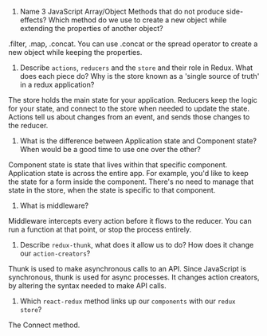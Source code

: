1.  Name 3 JavaScript Array/Object Methods that do not produce side-effects? Which method do we use to create a new object while extending the properties of another object?

.filter, .map, .concat. You can use .concat or the spread operator to create a new object while keeping the properties. 

1.  Describe `actions`, `reducers` and the `store` and their role in Redux. What does each piece do? Why is the store known as a 'single source of truth' in a redux application?

The store holds the main state for your application. Reducers keep the logic for your state, and connect to the store when needed to update the state. Actions tell us about changes from an event, and sends those changes to the reducer. 

1.  What is the difference between Application state and Component state? When would be a good time to use one over the other?

Component state is state that lives within that specific component. Application state is across the entire app. For example, you'd like to keep the state for a form inside the component. There's no need to manage that state in the store, when the state is specific to that component. 

1.  What is middleware?

Middleware intercepts every action before it flows to the reducer. You can run a function at that point, or stop the process entirely. 

1.  Describe `redux-thunk`, what does it allow us to do? How does it change our `action-creators`?

Thunk is used to make asynchronous calls to an API. Since JavaScript is synchronous, thunk is used for async processes. It changes action creators, by altering the syntax needed to make API calls. 

1.  Which `react-redux` method links up our `components` with our `redux store`?

The Connect method. 